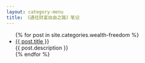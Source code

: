 ```yaml
---
layout: category-menu
title: 《通往财富自由之路》笔记
---
```


<div class="index-content">
      <ul class="artical-list">
        {% for post in site.categories.wealth-freedom %}
        <li>
          <a href="{{ post.url }}" class="title">{{ post.title }}</a>
          <div class="title-desc">{{ post.description }}</div>
        </li>
        {% endfor %}
      </ul>
</div>